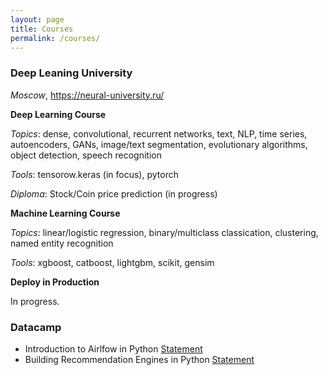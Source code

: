 ```yaml
---
layout: page
title: Courses
permalink: /courses/
---
```


### Deep Leaning University
*Moscow*, https://neural-university.ru/

**Deep Learning Course**

*Topics*: dense, convolutional, recurrent networks, text, NLP, time series, autoencoders, GANs, image/text segmentation, evolutionary algorithms,
object detection, speech recognition

*Tools*: tensorow.keras (in focus), pytorch

*Diploma*: Stock/Coin price prediction (in progress)

**Machine Learning Course**

*Topics*: linear/logistic regression, binary/multiclass classication, clustering, named entity recognition

*Tools*: xgboost, catboost, lightgbm, scikit, gensim

**Deploy in Production**

In progress.

### Datacamp

* Introduction to Airlfow in Python [Statement](https://www.datacamp.com/statement-of-accomplishment/course/483a3b07b90a5af5bcc2b94bfc3f44acb5f86d3f?raw=1)
* Building Recommendation Engines in Python [Statement](https://www.datacamp.com/statement-of-accomplishment/course/519ecd084888c42f3dcbdfd99c2c4b8dd6688fce)
